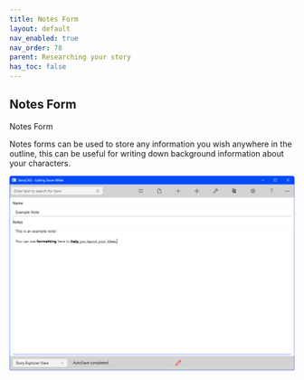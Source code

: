 ```yaml
---
title: Notes Form
layout: default
nav_enabled: true
nav_order: 78
parent: Researching your story
has_toc: false
---
```

## Notes Form
Notes Form

Notes forms can be used to store any information you wish anywhere in the outline, this can be useful for writing down background information about your characters.


![](../media/NotesElement.png)
